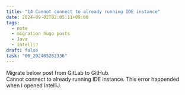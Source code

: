 ```yaml
---
title: "14 Cannot connect to already running IDE instance"
date: 2024-09-02T02:05:11+09:00
tags:
  - note
  - migration hugo posts
  - Java
  - IntelliJ
draft: false
task: "06_202405282336"
---
```


Migrate below post from GitLab to GitHub.  
Cannot connect to already running IDE instance.
This error happended when I opened IntelliJ.

